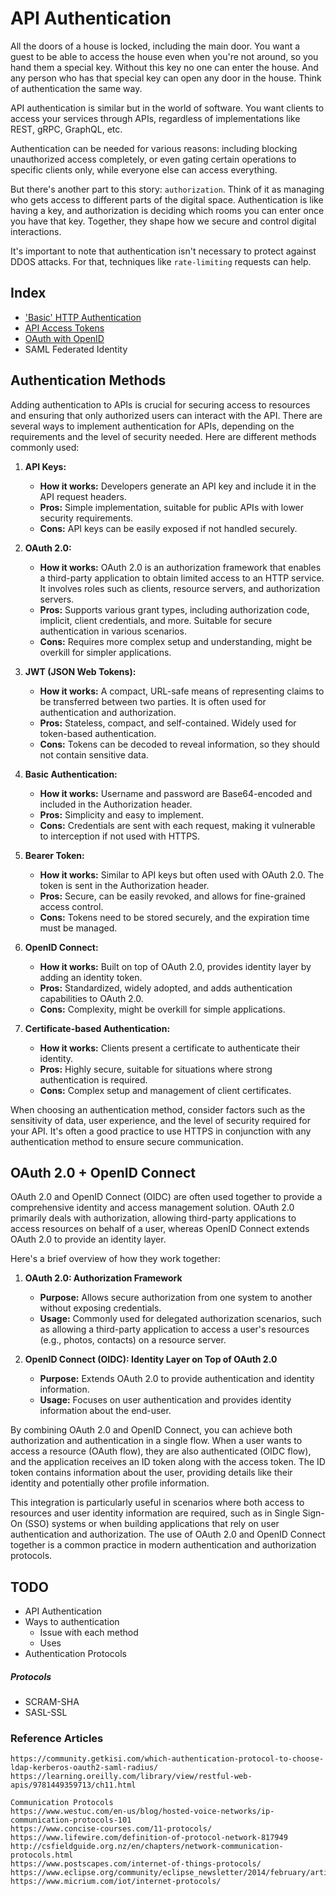 # API Authentication

All the doors of a house is locked, including the main door. You want a guest to be able to access the house even when you're not around, so you hand them a special key. Without this key no one can enter the house. And any person who has that special key can open any door in the house. Think of authentication the same way.

API authentication is similar but in the world of software. You want clients to access your services through APIs, regardless of implementations like REST, gRPC, GraphQL, etc.

Authentication can be needed for various reasons: including blocking unauthorized access completely, or even gating certain operations to specific clients only, while everyone else can access everything. 

But there's another part to this story: `authorization`. Think of it as managing who gets access to different parts of the digital space. Authentication is like having a key, and authorization is deciding which rooms you can enter once you have that key. Together, they shape how we secure and control digital interactions.

It's important to note that authentication isn't necessary to protect against DDOS attacks. For that, techniques like `rate-limiting` requests can help.

## Index

* ['Basic' HTTP Authentication](./01-basic-authentication.md)
* [API Access Tokens](./02-access-tokens.md)
* [OAuth with OpenID](./03-oauth.md)
* SAML Federated Identity

## Authentication Methods

Adding authentication to APIs is crucial for securing access to resources and ensuring that only authorized users can interact with the API. There are several ways to implement authentication for APIs, depending on the requirements and the level of security needed. Here are different methods commonly used:

1. **API Keys:**
      - **How it works:** Developers generate an API key and include it in the API request headers.
      - **Pros:** Simple implementation, suitable for public APIs with lower security requirements.
      - **Cons:** API keys can be easily exposed if not handled securely.

2. **OAuth 2.0:**
      - **How it works:** OAuth 2.0 is an authorization framework that enables a third-party application to obtain limited access to an HTTP service. It involves roles such as clients, resource servers, and authorization servers.
      - **Pros:** Supports various grant types, including authorization code, implicit, client credentials, and more. Suitable for secure authentication in various scenarios.
      - **Cons:** Requires more complex setup and understanding, might be overkill for simpler applications.

3. **JWT (JSON Web Tokens):**
      - **How it works:** A compact, URL-safe means of representing claims to be transferred between two parties. It is often used for authentication and authorization.
      - **Pros:** Stateless, compact, and self-contained. Widely used for token-based authentication.
      - **Cons:** Tokens can be decoded to reveal information, so they should not contain sensitive data.

4. **Basic Authentication:**
      - **How it works:** Username and password are Base64-encoded and included in the Authorization header.
      - **Pros:** Simplicity and easy to implement.
      - **Cons:** Credentials are sent with each request, making it vulnerable to interception if not used with HTTPS.

5. **Bearer Token:**
      - **How it works:** Similar to API keys but often used with OAuth 2.0. The token is sent in the Authorization header.
      - **Pros:** Secure, can be easily revoked, and allows for fine-grained access control.
      - **Cons:** Tokens need to be stored securely, and the expiration time must be managed.

6. **OpenID Connect:**
      - **How it works:** Built on top of OAuth 2.0, provides identity layer by adding an identity token.
      - **Pros:** Standardized, widely adopted, and adds authentication capabilities to OAuth 2.0.
      - **Cons:** Complexity, might be overkill for simple applications.

7. **Certificate-based Authentication:**
      - **How it works:** Clients present a certificate to authenticate their identity.
      - **Pros:** Highly secure, suitable for situations where strong authentication is required.
      - **Cons:** Complex setup and management of client certificates.

When choosing an authentication method, consider factors such as the sensitivity of data, user experience, and the level of security required for your API. It's often a good practice to use HTTPS in conjunction with any authentication method to ensure secure communication.

## OAuth 2.0 + OpenID Connect

OAuth 2.0 and OpenID Connect (OIDC) are often used together to provide a comprehensive identity and access management solution. OAuth 2.0 primarily deals with authorization, allowing third-party applications to access resources on behalf of a user, whereas OpenID Connect extends OAuth 2.0 to provide an identity layer.

Here's a brief overview of how they work together:

1. **OAuth 2.0: Authorization Framework**
      - **Purpose:** Allows secure authorization from one system to another without exposing credentials.
      - **Usage:** Commonly used for delegated authorization scenarios, such as allowing a third-party application to access a user's resources (e.g., photos, contacts) on a resource server.

2. **OpenID Connect (OIDC): Identity Layer on Top of OAuth 2.0**
      - **Purpose:** Extends OAuth 2.0 to provide authentication and identity information.
      - **Usage:** Focuses on user authentication and provides identity information about the end-user.

By combining OAuth 2.0 and OpenID Connect, you can achieve both authorization and authentication in a single flow. When a user wants to access a resource (OAuth flow), they are also authenticated (OIDC flow), and the application receives an ID token along with the access token. The ID token contains information about the user, providing details like their identity and potentially other profile information.

This integration is particularly useful in scenarios where both access to resources and user identity information are required, such as in Single Sign-On (SSO) systems or when building applications that rely on user authentication and authorization. The use of OAuth 2.0 and OpenID Connect together is a common practice in modern authentication and authorization protocols.

## TODO

- API Authentication
- Ways to authentication
    - Issue with each method
    - Uses
- Authentication Protocols

##### Protocols

* SCRAM-SHA
* SASL-SSL

### Reference Articles

```
https://community.getkisi.com/which-authentication-protocol-to-choose-ldap-kerberos-oauth2-saml-radius/
https://learning.oreilly.com/library/view/restful-web-apis/9781449359713/ch11.html

Communication Protocols
https://www.westuc.com/en-us/blog/hosted-voice-networks/ip-communication-protocols-101
https://www.concise-courses.com/11-protocols/
https://www.lifewire.com/definition-of-protocol-network-817949
http://csfieldguide.org.nz/en/chapters/network-communication-protocols.html
https://www.postscapes.com/internet-of-things-protocols/
https://www.eclipse.org/community/eclipse_newsletter/2014/february/article2.php
https://www.micrium.com/iot/internet-protocols/
```
